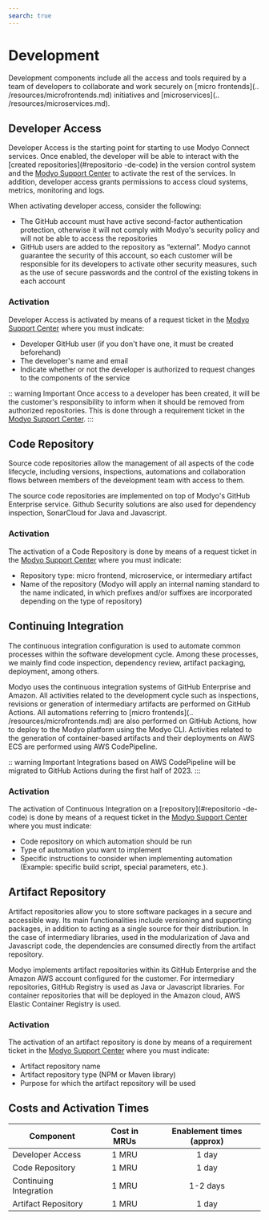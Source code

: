 ```yaml
---
search: true
---
```


# Development
Development components include all the access and tools required by a team of developers to collaborate and work securely on [micro frontends](.. /resources/microfrontends.md) initiatives and [microservices](.. /resources/microservices.md).

## Developer Access
Developer Access is the starting point for starting to use Modyo Connect services. Once enabled, the developer will be able to interact with the [created repositories](#repositorio -de-code) in the version control system and the [Modyo Support Center](https://support.modyo.com) to activate the rest of the services. In addition, developer access grants permissions to access cloud systems, metrics, monitoring and logs.

When activating developer access, consider the following:
- The GitHub account must have active second-factor authentication protection, otherwise it will not comply with Modyo's security policy and will not be able to access the repositories
- GitHub users are added to the repository as “external”. Modyo cannot guarantee the security of this account, so each customer will be responsible for its developers to activate other security measures, such as the use of secure passwords and the control of the existing tokens in each account

### Activation
Developer Access is activated by means of a request ticket in the [Modyo Support Center](https://support.modyo.com) where you must indicate:
- Developer GitHub user (if you don't have one, it must be created beforehand)
- The developer's name and email
- Indicate whether or not the developer is authorized to request changes to the components of the service

:: warning Important
Once access to a developer has been created, it will be the customer's responsibility to inform when it should be removed from authorized repositories. This is done through a requirement ticket in the [Modyo Support Center](https://support.modyo.com).
:::


## Code Repository
Source code repositories allow the management of all aspects of the code lifecycle, including versions, inspections, automations and collaboration flows between members of the development team with access to them.

The source code repositories are implemented on top of Modyo's GitHub Enterprise service. Github Security solutions are also used for dependency inspection, SonarCloud for Java and Javascript.

### Activation
The activation of a Code Repository is done by means of a request ticket in the [Modyo Support Center](https://support.modyo.com) where you must indicate:
- Repository type: micro frontend, microservice, or intermediary artifact
- Name of the repository (Modyo will apply an internal naming standard to the name indicated, in which prefixes and/or suffixes are incorporated depending on the type of repository)


## Continuing Integration
The continuous integration configuration is used to automate common processes within the software development cycle. Among these processes, we mainly find code inspection, dependency review, artifact packaging, deployment, among others.

Modyo uses the continuous integration systems of GitHub Enterprise and Amazon. All activities related to the development cycle such as inspections, revisions or generation of intermediary artifacts are performed on GitHub Actions. All automations referring to [micro frontends](.. /resources/microfrontends.md) are also performed on GitHub Actions, how to deploy to the Modyo platform using the Modyo CLI. Activities related to the generation of container-based artifacts and their deployments on AWS ECS are performed using AWS CodePipeline.

:: warning Important
Integrations based on AWS CodePipeline will be migrated to GitHub Actions during the first half of 2023.
:::

### Activation
The activation of Continuous Integration on a [repository](#repositorio -de-code) is done by means of a request ticket in the [Modyo Support Center](https://support.modyo.com) where you must indicate:
- Code repository on which automation should be run
- Type of automation you want to implement
- Specific instructions to consider when implementing automation (Example: specific build script, special parameters, etc.).


## Artifact Repository
Artifact repositories allow you to store software packages in a secure and accessible way. Its main functionalities include versioning and supporting packages, in addition to acting as a single source for their distribution. In the case of intermediary libraries, used in the modularization of Java and Javascript code, the dependencies are consumed directly from the artifact repository.

Modyo implements artifact repositories within its GitHub Enterprise and the Amazon AWS account configured for the customer. For intermediary repositories, GitHub Registry is used as Java or Javascript libraries. For container repositories that will be deployed in the Amazon cloud, AWS Elastic Container Registry is used.

### Activation
The activation of an artifact repository is done by means of a requirement ticket in the [Modyo Support Center](https://support.modyo.com) where you must indicate:
- Artifact repository name
- Artifact repository type (NPM or Maven library)
- Purpose for which the artifact repository will be used


## Costs and Activation Times
| Component        | Cost in MRUs        | Enablement times (approx)  |
| ------------- |:-------------:|:-----:|
|Developer Access|1 MRU|1 day|p
|Code Repository|1 MRU|1 day|
|Continuing Integration|1 MRU|1-2 days|
|Artifact Repository|1 MRU|1 day|


